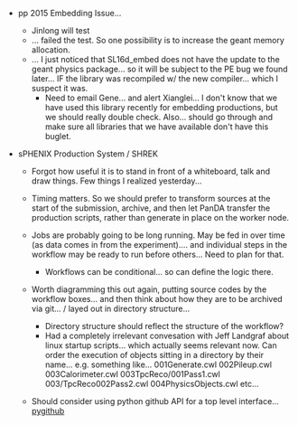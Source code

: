 - pp 2015 Embedding Issue...
	- Jinlong will test
	- ... failed the test.  So one possibility is to increase the geant memory allocation.
	- ... I just noticed that SL16d_embed does not have the update to the geant physics package... so it will be subject to the PE bug we found later... IF the library was recompiled w/ the new compiler...  which I suspect it was.
		- Need to email Gene... and alert Xianglei... I don't know that we have used this library recently for embedding productions, but we should really double check.  Also... should go through and make sure all libraries that we have available don't have this buglet.

-  sPHENIX Production System / SHREK
	- Forgot how useful it is to stand in front of a whiteboard, talk and draw things.  Few things I realized yesterday...
	- Timing matters.  So we should prefer to transform sources at the start of the submission, archive, and then let PanDA transfer the production scripts, rather than generate in place on the worker node.
	- Jobs are probably going to be long running.  May be fed in over time (as data comes in from the experiment).... and individual steps in the workflow may be ready to run before others... Need to plan for that.
		- Workflows can be conditional... so can define the logic there.
	- Worth diagramming this out again, putting source codes by the workflow boxes... and then think about how they are to be archived via git... / layed out in directory structure...
		- Directory structure should reflect the structure of the workflow?
		- Had a completely irrelevant convesation with Jeff Landgraf about linux startup scripts... which actually seems relevant now.  Can order the execution of objects sitting in a directory by their name... e.g. 	something like...
			001Generate.cwl
			002Pileup.cwl
			003Calorimeter.cwl
			003TpcReco/001Pass1.cwl
			003/TpcReco002Pass2.cwl
			004PhysicsObjects.cwl 
			etc...
			
	- Should consider using python github API for a top level interface... [pygithub](https://pygithub.readthedocs.io/en/latest/examples.html)